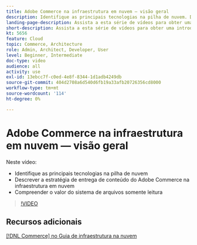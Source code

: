 ```yaml
---
title: Adobe Commerce na infraestrutura em nuvem — visão geral
description: Identifique as principais tecnologias na pilha de nuvem​. Descreva a estratégia de entrega de conteúdo do Adobe Commerce. Entenda o valor do sistema de arquivos somente leitura.
landing-page-description: Assista a esta série de vídeos para obter uma introdução sobre a infraestrutura em nuvem usada para implantar e gerenciar o Adobe Commerce.
short-description: Assista a esta série de vídeos para obter uma introdução sobre a infraestrutura em nuvem usada para implantar e gerenciar o Adobe Commerce.
kt: 5656
feature: Cloud
topic: Commerce, Architecture
role: Admin, Architect, Developer, User
level: Beginner, Intermediate
doc-type: video
audience: all
activity: use
exl-id: 13ebcc7f-c0ed-4e8f-8344-1d1adb4249db
source-git-commit: 404d2708a6d540d6fb19a33afb20726356cd8000
workflow-type: tm+mt
source-wordcount: '114'
ht-degree: 0%

---
```


# Adobe Commerce na infraestrutura em nuvem — visão geral

Neste vídeo:

- Identifique as principais tecnologias na pilha de nuvem&#x200B;
- Descrever a estratégia de entrega de conteúdo do Adobe Commerce na infraestrutura em nuvem
- Compreender o valor do sistema de arquivos somente leitura

>[!VIDEO](https://video.tv.adobe.com/v/35298?quality=12&learn=on)

## Recursos adicionais

[[!DNL Commerce] no Guia de infraestrutura na nuvem](https://experienceleague.adobe.com/docs/commerce-cloud-service/user-guide/overview.html)
